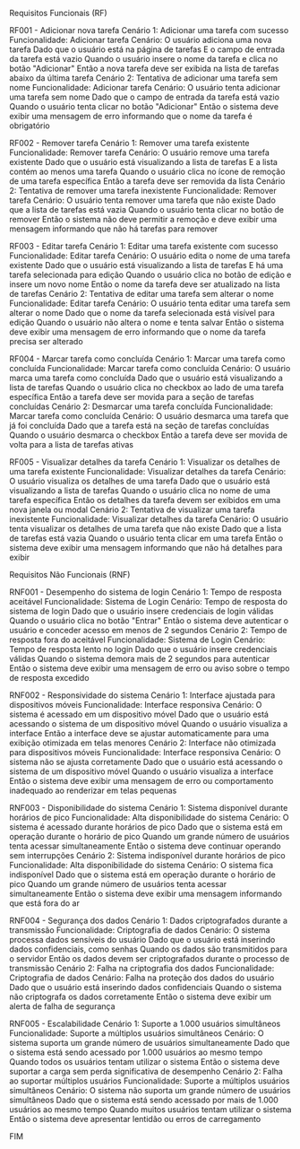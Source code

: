Requisitos Funcionais (RF)

RF001 - Adicionar nova tarefa
Cenário 1: Adicionar uma tarefa com sucesso
Funcionalidade: Adicionar tarefa
Cenário: O usuário adiciona uma nova tarefa
Dado que o usuário está na página de tarefas
E o campo de entrada da tarefa está vazio
Quando o usuário insere o nome da tarefa e clica no botão "Adicionar"
Então a nova tarefa deve ser exibida na lista de tarefas abaixo da última tarefa
Cenário 2: Tentativa de adicionar uma tarefa sem nome
Funcionalidade: Adicionar tarefa
Cenário: O usuário tenta adicionar uma tarefa sem nome
Dado que o campo de entrada da tarefa está vazio
Quando o usuário tenta clicar no botão "Adicionar"
Então o sistema deve exibir uma mensagem de erro informando que o nome da tarefa é obrigatório

RF002 - Remover tarefa
Cenário 1: Remover uma tarefa existente
Funcionalidade: Remover tarefa
Cenário: O usuário remove uma tarefa existente
Dado que o usuário está visualizando a lista de tarefas
E a lista contém ao menos uma tarefa
Quando o usuário clica no ícone de remoção de uma tarefa específica
Então a tarefa deve ser removida da lista
Cenário 2: Tentativa de remover uma tarefa inexistente
Funcionalidade: Remover tarefa
Cenário: O usuário tenta remover uma tarefa que não existe
Dado que a lista de tarefas está vazia
Quando o usuário tenta clicar no botão de remover
Então o sistema não deve permitir a remoção e deve exibir uma mensagem informando que não há tarefas para remover

RF003 - Editar tarefa
Cenário 1: Editar uma tarefa existente com sucesso
Funcionalidade: Editar tarefa
Cenário: O usuário edita o nome de uma tarefa existente
Dado que o usuário está visualizando a lista de tarefas
E há uma tarefa selecionada para edição
Quando o usuário clica no botão de edição e insere um novo nome
Então o nome da tarefa deve ser atualizado na lista de tarefas
Cenário 2: Tentativa de editar uma tarefa sem alterar o nome
Funcionalidade: Editar tarefa
Cenário: O usuário tenta editar uma tarefa sem alterar o nome
Dado que o nome da tarefa selecionada está visível para edição
Quando o usuário não altera o nome e tenta salvar
Então o sistema deve exibir uma mensagem de erro informando que o nome da tarefa precisa ser alterado

RF004 - Marcar tarefa como concluída
Cenário 1: Marcar uma tarefa como concluída
Funcionalidade: Marcar tarefa como concluída
Cenário: O usuário marca uma tarefa como concluída
Dado que o usuário está visualizando a lista de tarefas
Quando o usuário clica no checkbox ao lado de uma tarefa específica
Então a tarefa deve ser movida para a seção de tarefas concluídas
Cenário 2: Desmarcar uma tarefa concluída
Funcionalidade: Marcar tarefa como concluída
Cenário: O usuário desmarca uma tarefa que já foi concluída
Dado que a tarefa está na seção de tarefas concluídas
Quando o usuário desmarca o checkbox
Então a tarefa deve ser movida de volta para a lista de tarefas ativas

RF005 - Visualizar detalhes da tarefa
Cenário 1: Visualizar os detalhes de uma tarefa existente
Funcionalidade: Visualizar detalhes da tarefa
Cenário: O usuário visualiza os detalhes de uma tarefa
Dado que o usuário está visualizando a lista de tarefas
Quando o usuário clica no nome de uma tarefa específica
Então os detalhes da tarefa devem ser exibidos em uma nova janela ou modal
Cenário 2: Tentativa de visualizar uma tarefa inexistente
Funcionalidade: Visualizar detalhes da tarefa
Cenário: O usuário tenta visualizar os detalhes de uma tarefa que não existe
Dado que a lista de tarefas está vazia
Quando o usuário tenta clicar em uma tarefa
Então o sistema deve exibir uma mensagem informando que não há detalhes para exibir






Requisitos Não Funcionais (RNF)

RNF001 - Desempenho do sistema de login
Cenário 1: Tempo de resposta aceitável
Funcionalidade: Sistema de Login
Cenário: Tempo de resposta do sistema de login
Dado que o usuário insere credenciais de login válidas
Quando o usuário clica no botão "Entrar"
Então o sistema deve autenticar o usuário e conceder acesso em menos de 2 segundos
Cenário 2: Tempo de resposta fora do aceitável
Funcionalidade: Sistema de Login
Cenário: Tempo de resposta lento no login
Dado que o usuário insere credenciais válidas
Quando o sistema demora mais de 2 segundos para autenticar
Então o sistema deve exibir uma mensagem de erro ou aviso sobre o tempo de resposta excedido

RNF002 - Responsividade do sistema
Cenário 1: Interface ajustada para dispositivos móveis
Funcionalidade: Interface responsiva
Cenário: O sistema é acessado em um dispositivo móvel
Dado que o usuário está acessando o sistema de um dispositivo móvel
Quando o usuário visualiza a interface
Então a interface deve se ajustar automaticamente para uma exibição otimizada em telas menores
Cenário 2: Interface não otimizada para dispositivos móveis
Funcionalidade: Interface responsiva
Cenário: O sistema não se ajusta corretamente
Dado que o usuário está acessando o sistema de um dispositivo móvel
Quando o usuário visualiza a interface
Então o sistema deve exibir uma mensagem de erro ou comportamento inadequado ao renderizar em telas pequenas

RNF003 - Disponibilidade do sistema
Cenário 1: Sistema disponível durante horários de pico
Funcionalidade: Alta disponibilidade do sistema
Cenário: O sistema é acessado durante horários de pico
Dado que o sistema está em operação durante o horário de pico
Quando um grande número de usuários tenta acessar simultaneamente
Então o sistema deve continuar operando sem interrupções
Cenário 2: Sistema indisponível durante horários de pico
Funcionalidade: Alta disponibilidade do sistema
Cenário: O sistema fica indisponível
Dado que o sistema está em operação durante o horário de pico
Quando um grande número de usuários tenta acessar simultaneamente
Então o sistema deve exibir uma mensagem informando que está fora do ar

RNF004 - Segurança dos dados
Cenário 1: Dados criptografados durante a transmissão
Funcionalidade: Criptografia de dados
Cenário: O sistema processa dados sensíveis do usuário
Dado que o usuário está inserindo dados confidenciais, como senhas
Quando os dados são transmitidos para o servidor
Então os dados devem ser criptografados durante o processo de transmissão
Cenário 2: Falha na criptografia dos dados
Funcionalidade: Criptografia de dados
Cenário: Falha na proteção dos dados do usuário
Dado que o usuário está inserindo dados confidenciais
Quando o sistema não criptografa os dados corretamente
Então o sistema deve exibir um alerta de falha de segurança

RNF005 - Escalabilidade
Cenário 1: Suporte a 1.000 usuários simultâneos
Funcionalidade: Suporte a múltiplos usuários simultâneos
Cenário: O sistema suporta um grande número de usuários simultaneamente
Dado que o sistema está sendo acessado por 1.000 usuários ao mesmo tempo
Quando todos os usuários tentam utilizar o sistema
Então o sistema deve suportar a carga sem perda significativa de desempenho
Cenário 2: Falha ao suportar múltiplos usuários
Funcionalidade: Suporte a múltiplos usuários simultâneos
Cenário: O sistema não suporta um grande número de usuários simultâneos
Dado que o sistema está sendo acessado por mais de 1.000 usuários ao mesmo tempo
Quando muitos usuários tentam utilizar o sistema
Então o sistema deve apresentar lentidão ou erros de carregamento



FIM



